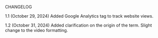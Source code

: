 CHANGELOG

  1.1 (October 29, 2024) 
    Added Google Analytics tag to track website views.

  1.2 (October 31, 2024)
    Added clarification on the origin of the term.
    Slight change to the video formatting.
